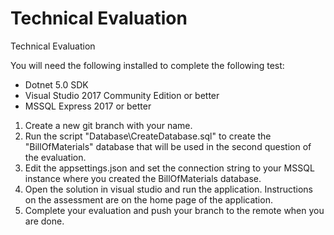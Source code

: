 # Technical Evaluation
Technical Evaluation

You will need the following installed to complete the following test:

* Dotnet 5.0 SDK
* Visual Studio 2017 Community Edition or better
* MSSQL Express 2017 or better

1) Create a new git branch with your name.
2) Run the script "Database\CreateDatabase.sql" to create the "BillOfMaterials" database that will be used in the second question of the evaluation.
3) Edit the appsettings.json and set the connection string to your MSSQL instance where you created the BillOfMaterials database.
4) Open the solution in visual studio and run the application. Instructions on the assessment are on the home page of the application.
5) Complete your evaluation and push your branch to the remote when you are done.
